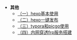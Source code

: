 * **其他**
   * [（一）hexo基本使用](docs/其他/001.hexo基本使用.md)
   * [（二）hexo一键发布](docs/其他/002.hexo一键发布.md)
   * [（三）typora和picgo使用](docs/其他/003.typora和picgo使用.md)
   * [（四）内网穿透frp服务搭建 ](docs/其他/004.内网穿透frp.md)